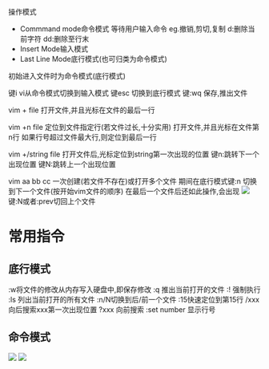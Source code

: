 操作模式
- Commmand mode命令模式
等待用户输入命令
eg.撤销,剪切,复制
d:删除当前字符
dd:删除至行末
- Insert Mode输入模式
- Last Line Mode底行模式(也可归类为命令模式)

初始进入文件时为命令模式(底行模式)

键i
vi从命令模式切换到输入模式
键esc
切换到底行模式
键:wq
保存,推出文件

vim + file
打开文件,并且光标在文件的最后一行

vim +n file  定位到文件指定行(若文件过长,十分实用)
打开文件,并且光标在文件第n行
如果行号超过文件最大行,则定位到最后一行

vim +/string file
打开文件后,光标定位到string第一次出现的位置
键n:跳转下一个出现位置
键N:跳转上一个出现位置

vim aa bb cc
一次创建(若文件不存在)或打开多个文件
期间在底行模式键:n
切换到下一个文件(按开始vim文件的顺序)
在最后一个文件后还如此操作,会出现
![](http://upload-images.jianshu.io/upload_images/4685968-1fa20577da5662e4.png?imageMogr2/auto-orient/strip%7CimageView2/2/w/1240)
键:N或者:prev切回上个文件
# 常用指令
## 底行模式
:w将文件的修改从内存写入硬盘中,即保存修改
:q 推出当前打开的文件
:! 强制执行
:ls 列出当前打开的所有文件
:n/N切换到后/前一个文件
:15快速定位到第15行
/xxx 向后搜索xxx第一次出现位置
?xxx 向前搜索
:set number 显示行号
## 命令模式
![](http://upload-images.jianshu.io/upload_images/4685968-1eea7e247175a61a.png?imageMogr2/auto-orient/strip%7CimageView2/2/w/1240)
![](http://upload-images.jianshu.io/upload_images/4685968-4bdce6ab5f7adee5.png?imageMogr2/auto-orient/strip%7CimageView2/2/w/1240)







